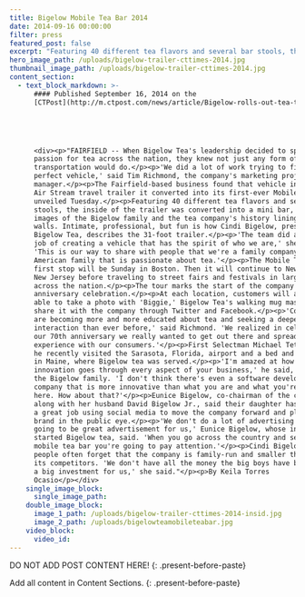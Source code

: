 ```yaml
---
title: Bigelow Mobile Tea Bar 2014
date: 2014-09-16 00:00:00
filter: press
featured_post: false
excerpt: "Featuring 40 different tea flavors and several bar stools, the inside of the trailer was converted into a mini bar, with images of the Bigelow family and the tea company's history lining the walls. Intimate, professional, but fun is how Cindi Bigelow, president of Bigelow Tea, describes the 31-foot trailer."
hero_image_path: /uploads/bigelow-trailer-cttimes-2014.jpg
thumbnail_image_path: /uploads/bigelow-trailer-cttimes-2014.jpg
content_section:
  - text_block_markdown: >-
      #### Published September 16, 2014 on the
      [CTPost](http://m.ctpost.com/news/article/Bigelow-rolls-out-tea-truck-for-cross-country-tour-5760558.php#photo-6873181):





      <div><p>"FAIRFIELD -- When Bigelow Tea's leadership decided to spread their
      passion for tea across the nation, they knew not just any form of
      transportation would do.</p><p>'We did a lot of work trying to find the
      perfect vehicle,' said Tim Richmond, the company's marketing project
      manager.</p><p>The Fairfield-based business found that vehicle in a 1977
      Air Stream travel trailer it converted into its first-ever Mobile Tea Bar,
      unveiled Tuesday.</p><p>Featuring 40 different tea flavors and several bar
      stools, the inside of the trailer was converted into a mini bar, with
      images of the Bigelow family and the tea company's history lining the
      walls. Intimate, professional, but fun is how Cindi Bigelow, president of
      Bigelow Tea, describes the 31-foot trailer.</p><p>'The team did an amazing
      job of creating a vehicle that has the spirit of who we are,' she said.
      'This is our way to share with people that we're a family company. We're an
      American family that is passionate about tea.'</p><p>The Mobile Tea Bar's
      first stop will be Sunday in Boston. Then it will continue to New York and
      New Jersey before traveling to street fairs and festivals in large cities
      across the nation.</p><p>The tour marks the start of the company's 70th
      anniversary celebration.</p><p>At each location, customers will also be
      able to take a photo with 'Biggie,' Bigelow Tea's walking mug mascot, and
      share it with the company through Twitter and Facebook.</p><p>'Consumers
      are becoming more and more educated about tea and seeking a deeper level of
      interaction than ever before,' said Richmond. 'We realized in celebrating
      our 70th anniversary we really wanted to get out there and spread the tea
      experience with our consumers.'</p><p>First Selectman Michael Tetreau said
      he recently visited the Sarasota, Florida, airport and a bed and breakfast
      in Maine, where Bigelow tea was served.</p><p>'I'm amazed at how much
      innovation goes through every aspect of your business,' he said, addressing
      the Bigelow family. 'I don't think there's even a software development
      company that is more innovative than what you are and what you're doing
      here. How about that?'</p><p>Eunice Bigelow, co-chairman of the company
      along with her husband David Bigelow Jr., said their daughter has done
      a great job using social media to move the company forward and place the
      brand in the public eye.</p><p>'We don't do a lot of advertising so this is
      going to be great advertisement for us,' Eunice Bigelow, whose in laws
      started Bigelow tea, said. 'When you go across the country and see a big
      mobile tea bar you're going to pay attention.'</p><p>Cindi Bigelow said
      people often forget that the company is family-run and smaller than some of
      its competitors. 'We don't have all the money the big boys have but this is
      a big investment for us,' she said."</p><p>By Keila Torres
      Ocasio</p></div>
    single_image_block:
      single_image_path:
    double_image_block:
      image_1_path: /uploads/bigelow-trailer-cttimes-2014-insid.jpg
      image_2_path: /uploads/bigelowteamobileteabar.jpg
    video_block:
      video_id:
---
```



DO NOT ADD POST CONTENT HERE!
{: .present-before-paste}

Add all content in Content Sections.
{: .present-before-paste}